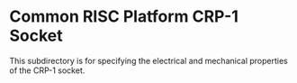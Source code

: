 # Common RISC Platform CRP-1 Socket

This subdirectory is for specifying the electrical and
mechanical properties of the CRP-1 socket.